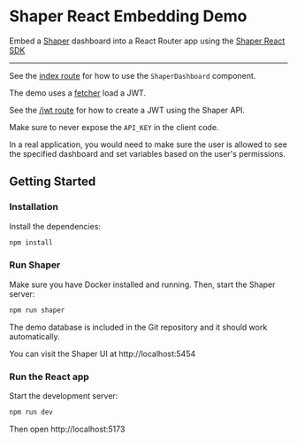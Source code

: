 # Shaper React Embedding Demo

Embed a [Shaper](https://taleshape.com/shaper/) dashboard into a React Router app using the [Shaper React SDK](https://github.com/taleshape-com/shaper-react)

---

See the [index route](./app/routes/home.tsx) for how to use the `ShaperDashboard` component.

The demo uses a [fetcher](https://reactrouter.com/how-to/fetchers) load a JWT.

See the [/jwt route](./app/routes/jwt.tsx) for how to create a JWT using the Shaper API.

Make sure to never expose the `API_KEY` in the client code.

In a real application, you would need to make sure the user is allowed to see the specified dashboard and set variables based on the user's permissions.


## Getting Started

### Installation

Install the dependencies:

```bash
npm install
```

### Run Shaper

Make sure you have Docker installed and running. Then, start the Shaper server:

```bash
npm run shaper
```

The demo database is included in the Git repository and it should work automatically.

You can visit the Shaper UI at http://localhost:5454


### Run the React app

Start the development server:

```bash
npm run dev
```

Then open http://localhost:5173

